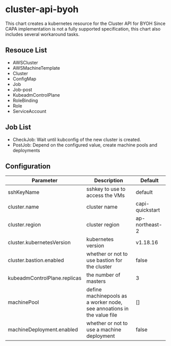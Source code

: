 # cluster-api-byoh
This chart creates a kubernetes resource for the Cluster API for BYOH
Since CAPA implementation is not a fully supported specification, this chart also includes several workaround tasks.

## Resouce List
- AWSCluster
- AWSMachineTemplate
- Cluster
- ConfigMap
- Job
- Job-post
- KubeadmControlPlane
- RoleBinding
- Role
- ServiceAccount

## Job List
- CheckJob: Wait until kubconfig of the new cluster is created.
- PostJob: Depend on the configured value, create machine pools and deployments

## Configuration

|Parameter|Description|Default|
|---|---|---|
|sshKeyName|sshkey to use to access the VMs|default|
|cluster.name|cluster name|capi-quickstart|
|cluster.region|cluster region|ap-northeast-2|
|cluster.kubernetesVersion|kubernetes version|v1.18.16|
|cluster.bastion.enabled|whether or not to use bastion for the cluster|false|
|kubeadmControlPlane.replicas|the number of masters|3|
|machinePool|define machinepools as a worker node, see annoations in the value file|[]|
|machineDeployment.enabled|whether or not to use a machine deployment|false|
